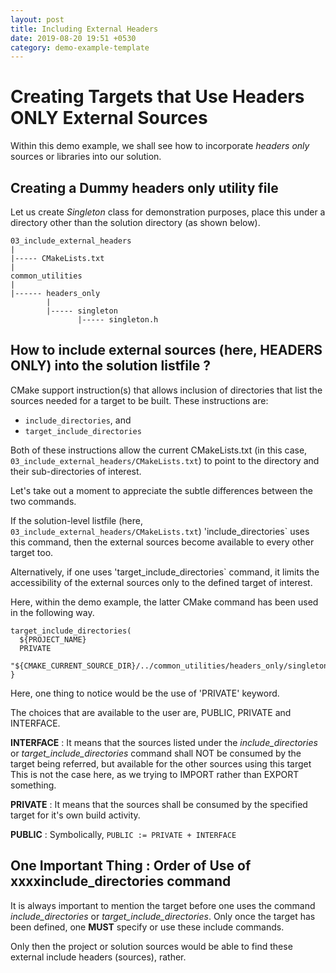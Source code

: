 ```yaml
---
layout: post
title: Including External Headers
date: 2019-08-20 19:51 +0530
category: demo-example-template
---
```


# Creating Targets that Use Headers ONLY External Sources

Within this demo example, we shall see how to incorporate *headers only* sources or libraries into our solution.


## Creating a Dummy headers only utility file

Let us create *Singleton* class for demonstration purposes, place this under a directory other than the solution
directory (as shown below).

~~~
03_include_external_headers
|
|----- CMakeLists.txt
|
common_utilities
|
|------ headers_only
        |
        |----- singleton
               |----- singleton.h
~~~


## How to include external sources (here, HEADERS ONLY) into the solution listfile ?

CMake support instruction(s) that allows inclusion of directories that list the sources needed for a target to be
built.  These instructions are:
* `include_directories`, and
* `target_include_directories`

Both of these instructions allow the current CMakeLists.txt (in this case, `03_include_external_headers/CMakeLists.txt`)
to point to the directory and their sub-directories of interest.

Let's take out a moment to appreciate the subtle differences between the two commands.

If the solution-level listfile (here, `03_include_external_headers/CMakeLists.txt`) 'include_directories`
uses this command, then the external sources become available to every other target too.

Alternatively, if one uses 'target_include_directories` command, it limits the accessibility of the external
sources only to the defined target of interest.

Here, within the demo example, the latter CMake command has been used in the following way.

~~~
target_include_directories(
  ${PROJECT_NAME}
  PRIVATE
  "${CMAKE_CURRENT_SOURCE_DIR}/../common_utilities/headers_only/singleton"
}
~~~

Here, one thing to notice would be the use of 'PRIVATE' keyword.

The choices that are available to the user are, PUBLIC, PRIVATE and INTERFACE.

**INTERFACE** :  It means that the sources listed under the *include_directories* or *target_include_directories*
command shall NOT be consumed by the target being referred, but available for the other sources using this target
This is not the case here, as we trying to IMPORT rather than EXPORT something.

**PRIVATE** :  It means that the sources shall be consumed by the specified target for it's own build activity.

**PUBLIC** :  Symbolically, `PUBLIC := PRIVATE + INTERFACE`


## One Important Thing :  Order of Use of xxxxinclude_directories command

It is always important to mention the target before one uses the command *include_directories* or *target_include_directories*.  Only once the target has been defined, one **MUST** specify or use these include commands.

Only then the project or solution sources would be able to find these external include headers (sources), rather.